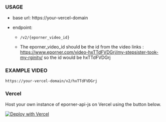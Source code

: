 ### USAGE
- base url:
  https://your-vercel-domain

- endpoint:
  - `/v2/{eporner_video_id}`

  - The eporner_video_id should be the id from the video links : https://www.eporner.com/video-hxTTdFVDGrj/my-stepsister-took-my-rginity/ so the id would be hxTTdFVDGrj

### EXAMPLE VIDEO
```
https://your-vercel-domain/v2/hxTTdFVDGrj
```

### Vercel
Host your own instance of eporner-api-js on Vercel using the button below.

[![Deploy with Vercel](https://vercel.com/button)](https://vercel.com/new/clone?repository-url=https%3A%2F%2Fgithub.com%2FAijazmakerb%2Fvidsrc-api)